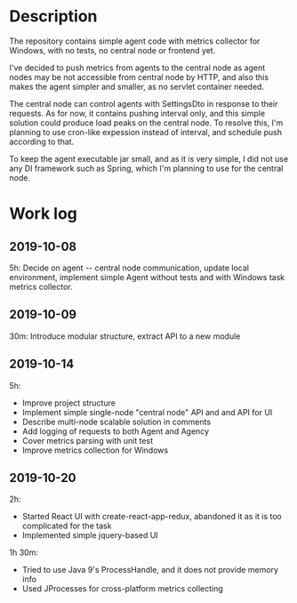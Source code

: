 # Description

The repository contains simple agent code with metrics collector for Windows, with no tests, no central node or frontend yet.

I've decided to push metrics from agents to the central node as agent nodes may be not accessible from central node by HTTP, and also this makes the agent simpler and smaller, as no servlet container needed.

The central node can control agents with SettingsDto in response to their requests. As for now, it contains pushing interval only, and this simple solution could produce load peaks on the central node. To resolve this, I'm planning to use cron-like expession instead of interval, and schedule push according to that.

To keep the agent executable jar small, and as it is very simple, I did not use any DI framework such as Spring, which I'm planning to use for the central node.

# Work log
## 2019-10-08
5h: Decide on agent -- central node communication, update local environment, implement simple Agent without tests and with Windows task metrics collector.

## 2019-10-09
30m: Introduce modular structure, extract API to a new module

## 2019-10-14
5h:
 * Improve project structure
 * Implement simple single-node "central node" API and and API for UI 
 * Describe multi-node scalable solution in comments
 * Add logging of requests to both Agent and Agency 
 * Cover metrics parsing with unit test
 * Improve metrics collection for Windows

## 2019-10-20
2h:
 * Started React UI with create-react-app-redux, abandoned it as it is too complicated for the task 
 * Implemented simple jquery-based UI
 
1h 30m:
 * Tried to use Java 9's ProcessHandle, and it does not provide memory info
 * Used JProcesses for cross-platform metrics collecting